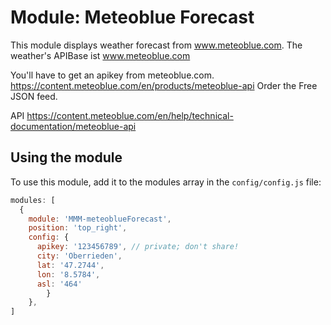 # Module: Meteoblue Forecast
This module displays weather forecast from www.meteoblue.com.
The weather's APIBase ist www.meteoblue.com

You'll have to get an apikey from meteoblue.com.
https://content.meteoblue.com/en/products/meteoblue-api
Order the Free JSON feed.

API
https://content.meteoblue.com/en/help/technical-documentation/meteoblue-api

## Using the module

To use this module, add it to the modules array in the `config/config.js` file:
````javascript
modules: [
  {
    module: 'MMM-meteoblueForecast',
    position: 'top_right',
    config: {
      apikey: '123456789', // private; don't share!
      city: 'Oberrieden',
      lat: '47.2744',
      lon: '8.5784',
      asl: '464'
		}
	},
]
````

